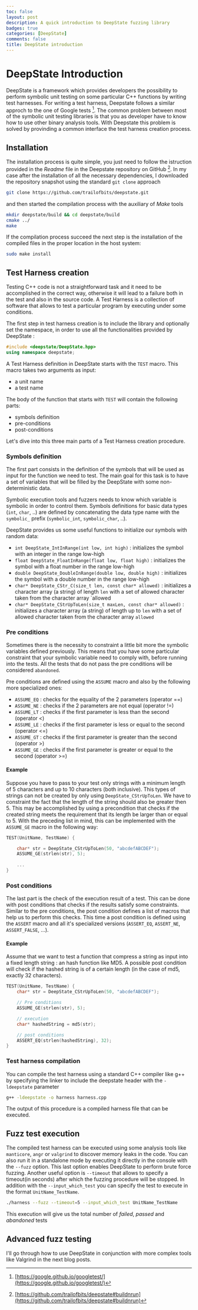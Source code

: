 ```yaml
---
toc: false
layout: post
description: A quick introduction to DeepState fuzzing library 
badges: true
categories: [DeepState]
comments: false
title: DeepState introduction
---
```


# DeepState Introduction
DeepState is a framework which provides developers the possibility to perform symbolic unit testing on some particular C++ functions by writing test harnesses. For writing a test harness, Deepstate follows a similar approch to the one of Google tests [^1].
The common problem between most of the symbolic unit testing libraries is that you as developer have to know how to use other binary analysis tools. With Deepstate this problem is solved by provinding a common interface the test harness creation process.


## Installation
The installation process is quite simple, you just need to follow the istruction provided in the _Readme_ file in the Deepstate repository on GitHub [^2]. In my case after the installation of all the necessary dependencies, I downloaded the repository snapshot using the standard `git clone` approach

```bash
git clone https://github.com/trailofbits/deepstate.git
```

and then started the compilation process with the auxiliary of _Make_ tools

```bash
mkdir deepstate/build && cd deepstate/build
cmake ../
make
```

If the compilation process succeed the next step is the installation of the compiled files in the proper location in the host system:

```bash
sudo make install
```

## Test Harness creation
Testing C++ code is not a straightforward task and it need to be accomplished in the correct way, otherwise it will lead to a failure both in the test and also in the source code. A Test Harness is a collection of software that allows to test a particular program by executing under some conditions.

The first step in test harness creation is to include  the library and optionally set the namespace, in order to use all the functionalities provided by DeepState :
```c++
#include <deepstate/DeepState.hpp>
using namespace deepstate;
```

A Test Harness definition in DeepState starts with the `TEST` macro. This macro takes two arguments as input:
* a unit name
* a test name

The body of the function that starts with `TEST` will contain the following parts:
* symbols definition
* pre-conditions
* post-conditions

Let's dive into this three main parts of a Test Harness creation procedure.

### Symbols definition
The first part consists in the definition of the symbols that will be used as input for the function we need to test. The main goal for this task is to have a set of variables that will be filled by the DeepState with some non-deterministic data.

Symbolic execution tools and fuzzers needs to know which variable is symbolic in order to control them. Symbols definitions for basic data types (`int`, `char`, ..) are defined by concatenating the data type name with the `symbolic_` prefix (`symbolic_int`, `symbolic_char`, ..). 

DeepState provides us some useful functions to initialize our symbols with random data:
* `int DeepState_IntInRange(int low, int high)` : initializes the symbol with an integer in the range low-high
* `float DeepState_FloatInRange(float low, float high)` : initializes the symbol with a float number in the range low-high
* `double DeepState_DoubleInRange(double low, double high)` : initializes the symbol with a double number in the range low-high
* `char* DeepState_CStr_C(size_t len, const char* allowed)` : initializes a character array (a string)  of length `len` with a set of allowed character taken from the character array `allowed
* `char* DeepState_CStrUpToLen(size_t maxLen, const char* allowed)` : initializes a character array (a string) of length  up to `len` with a set of allowed character taken from the character array `allowed`

### Pre conditions
Sometimes there is the necessity to constraint a little bit more the symbolic variables defined previously. This means that you have some particular constraint that your symbolic variable need to comply with, before running into the tests. All the tests that do not pass the pre conditions will be considered `abandoned`.

Pre conditions are defined using the `ASSUME` macro and also by the following more specialized ones:
* `ASSUME_EQ` : checks for the equality of the 2 parameters (operator ==)
* `ASSUME_NE` : checks if the 2 parameters are not equal (operator !=)
* `ASSUME_LT` : checks if the first parameter is less than the second (operator <)
* `ASSUME_LE` : checks if the first parameter is less or equal to the second (operator <=)
* `ASSUME_GT` : checks if the first parameter is greater than the second (operator >)
* `ASSUME_GE` : checks if the first parameter is greater or equal to the second (operator >=)

#### Example 
Suppose you have to pass to your test only strings with a minimum length of 5 characters and up to 10 characters (both inclusive). This types of strings can not be created by only using `DeepState_CStrUpToLen`. We have to constraint the fact that the length of the string should also be greater then 5. This may be accomplished by using a precondition that checks if the created string meets the requirement that its length be larger than or equal to 5. With the preceding list in mind, this can be implemented with the `ASSUME_GE` macro in the following way:

```c++
TEST(UnitName, TestName) {

    char* str = DeepState_CStrUpToLen(50, "abcdefABCDEF");
    ASSUME_GE(strlen(str), 5);
    
    ...
}
```

### Post conditions
The last part is the check of the execution result of a test. This can be done with post conditions that checks if the results satisfy some constraints. Similar to the pre conditions, the post condition defines a list of macros that help us to perform this checks. This time a post condition is defined using the `ASSERT` macro and all it's specialized versions (`ASSERT_EQ`, `ASSERT_NE`, `ASSERT_FALSE`, ...).

#### Example 
Assume that we want to test a function that compress a string as input into a fixed length string : an hash function like MD5. A possible post condition will check if the hashed string is of a certain length (in the case of md5, exactly 32 characters).

```c++
TEST(UnitName, TestName) {
    char* str = DeepState_CStrUpToLen(50, "abcdefABCDEF");

    // Pre conditions
    ASSUME_GE(strlen(str), 5);

    // execution
    char* hashedString = md5(str);

    // post conditions
    ASSERT_EQ(strlen(hashedString), 32);
}
```

### Test harness compilation
You can compile the test harness using a standard C++ compiler like g++ by specifying the linker to include the deepstate header with the `-ldeepstate` parameter
```bash
g++ -ldeepstate -o harness harness.cpp 
```

The output of this procedure is a compiled harness file that can be executed.

## Fuzz test execution
The compiled test harness can be executed using some analysis tools like `manticore`, `angr` or `valgrind` to discover memory leaks in the code. You can also run it in a standalone mode by executing it directly in the console with the `--fuzz` option. This last option enables DeepState to perform brute force fuzzing. Another useful option is `--timeout` that allows to specify a timeout(in seconds) after which the fuzzing procedure will be stopped. In addition with the `--input_which_test` you can specify the test to execute in the format `UnitName_TestName`.

```bash
./harness --fuzz --timeout=5 --input_which_test UnitName_TestName
```

This execution will give us the total number of _failed_, _passed_ and _abandoned_ tests

## Advanced fuzz testing
I'll go through how to use DeepState in conjunction with more complex tools like Valgrind in the next blog posts.


[^1]: [https://google.github.io/googletest/](https://google.github.io/googletest/)
[^2]: [https://github.com/trailofbits/deepstate#buildnrun](https://github.com/trailofbits/deepstate#buildnrun)